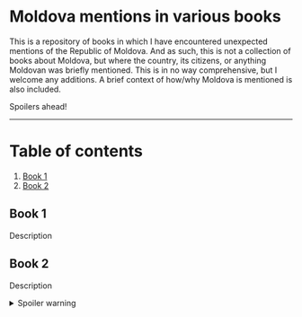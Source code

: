 # Moldova mentions in various books

This is a repository of books in which I have encountered unexpected mentions of the Republic of Moldova. And as such, this is not a collection of books about Moldova, but where the country, its citizens, or anything Moldovan was briefly mentioned.  This is in no way comprehensive, but I welcome any additions. A brief context of how/why Moldova is mentioned is also included. 

Spoilers ahead!

***

# Table of contents
1. [Book 1](#book1)
2. [Book 2](#book2)

## Book 1 <a name="book1"></a>
Description



## Book 2 <a name="book2"></a>
Description
<details>
  <summary>Spoiler warning</summary>
  
  Spoiler text. 
  
</details>
